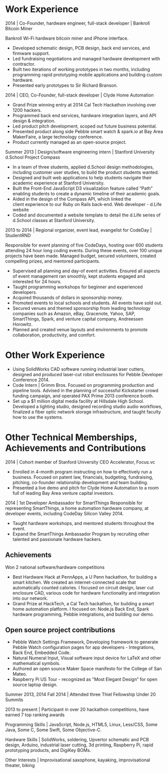 Work Experience
===

2014 | Co-Founder, hardware engineer, full-stack developer | Bankroll Bitcoin Miner

Bankroll Wi-Fi hardware bitcoin miner and iPhone interface.
- Developed schematic design, PCB design, back end services, and firmware support. 
- Led fundraising negotiations and managed hardware development with contractor. 
- Built two iterations of working prototypes in two months, including programming rapid prototyping mobile applications and building custom hardware.  
- Presented early prototypes to Sir Richard Branson.

2014 | CEO, Co-Founder, full-stack developer | Clyde Home Automation
- Grand Prize winning entry at 2014 Cal Tech Hackathon involving over 1200 hackers. 
- Programmed back end services, hardware integration layers, and API design & integration. 
- Led product pitch development, scoped out future business potential. 
- Presented product along side Pebble smart watch & spark.io at Bay Area MakerFaire, a large technology conference. 
- Product currently managed as an open-source project.

Summer 2013 | Design/software engineering intern | Stanford University d.School
Project Compass
- In a team of three students, applied d.School design methodologies, including customer user studies, to build the product students wanted.
- Designed and built web applications to help students navigate their academic experience at Stanford University.
- Built the Front-End JavaScript D3 visualization feature called “Path” enabling students to create a dynamic timeline of their academic goals.
- Aided in the design of the Compass API, which linked the client experience to our Ruby on Rails back-end.
Web developer - d.Life website
- Coded and documented a website template to detail the d.Life series of d.School classes at Stanford University.

2013 to 2014 | Regional organizer, event lead, evangelist for CodeDay | StudentRND

Responsible for event planning of five CodeDays, hosting over 600 students attending 24 hour long coding events. During these events, over 100 unique projects have been made. Managed budget, secured volunteers, created compelling prizes, and mentored participants.
- Supervised all planning and day-of event activities. Ensured all aspects of event management ran smoothly, kept students engaged and interested for 24 hours.
- Taught programming workshops for beginner and experienced developers.
- Acquired thousands of dollars in sponsorship money.
- Promoted events to local schools and students.  All events have sold out.
- Secured venues and themed sponsorship from leading technology companies such as Amazon, eBay, Gracenote, Yahoo, SAP, SmartThings, Spark, and venture capital company, Andreessen Horowitz. 
- Planned and created venue layouts and environments to promote collaboration, productivity, and comfort.

Other Work Experience
===

- Using SolidWorks CAD software running industrial laser cutters, designed and produced laser-cut robot enclosures for Pebble Developer Conference 2014. 
- Code Intern | Grimm Bros. Focused on programming production and pipeline tools. Advised in the planning of successful Kickstarter crowd funding campaign, and operated PAX Prime 2013 conference booth. 
- Set up a $1 million digital media facility at Hillsdale High School. Developed a lighting studio, designed recording studio audio workflows, finalized a fiber optic network storage infrastructure, and taught faculty how to use the systems. 

Other Technical Memberships, Achievements and Contributions
===

2014 | Cohort member of Stanford University CEO Accelerator, Focus.vc
- Enrolled in 4-month program instructing on how to effectively run a business. Focused on patent law, financials, budgeting, fundraising, pitching, co-founder relationship development and team building. 
- Presented a live demo and pitch for Clyde Home Automation to a room full of leading Bay Area venture capital investors. 

2014 | 1st Developer Ambassador for SmartThings
Responsible for representing SmartThings, a home automation hardware company, at developer events, including CodeDay Silicon Valley 2014. 
- Taught hardware workshops, and mentored students throughout the event. 
- Expand the SmartThings Ambassador Program by recruiting other talented and passionate hardware hackers. 

Achievements
---
Won 2 national software/hardware competitions 
- Best Hardware Hack at PennApps, a U Penn hackathon, for building a smart kitchen. We created an internet-connected scale that automatically counted calories. I focused on circuit design, laser cut enclosure CAD, various code for hardware functionality and integration into our network.  
- Grand Prize at HackTech, a Cal Tech hackathon, for building a smart home automation platform. I focused on: Node.js Back End, Spark hardware programming, Pebble integrations, and building our demo.

Open source project contributions
---
- Pebble Watch Settings Framework, Developing framework to generate Pebble Watch configuration pages for app developers - Integrations, Back End, Embedded Code.
- Natural Numeral Input, Visual software input device for LaTeX and other mathematical symbols.
- Authored an open source Maker Space manifesto for the College of San Mateo.
- Raspberry Pi US Tour - recognized as "Most Elegant Design” for open source laptop design.

Summer 2013, 2014 Fall 2014 | Attended three Thiel Fellowship Under 20 Summits

2013 to present | Participant in over 20 hackathon competitions, have earned 7 top ranking awards

Programming Skills | JavaScript, Node.js, HTML5, Linux, Less/CSS, Some Java, Some C, Some Swift, Some Objective-C.

Hardware Skills | SolidWorks, soldering, Upvertor schematic and PCB design, Arduino, industrial laser cutting, 3d printing, Raspberry Pi, rapid prototyping products, and DigiKey BOMs. 

Other Interests | Improvisational saxophone, kayaking, improvisational theater, biking
